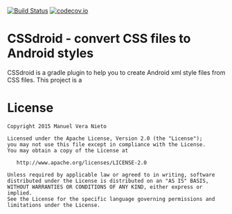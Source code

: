 [![Build Status](https://travis-ci.org/manolovn/cssdroid.svg?branch=master)](https://travis-ci.org/manolovn/cssdroid)
[![codecov.io](https://codecov.io/github/manolovn/cssdroid/coverage.svg?branch=master)](https://codecov.io/github/manolovn/cssdroid?branch=master)

# CSSdroid - convert CSS files to Android styles

CSSdroid is a gradle plugin to help you to create Android xml style files from CSS files. This
project is a

# License

    Copyright 2015 Manuel Vera Nieto

    Licensed under the Apache License, Version 2.0 (the "License");
    you may not use this file except in compliance with the License.
    You may obtain a copy of the License at

       http://www.apache.org/licenses/LICENSE-2.0

    Unless required by applicable law or agreed to in writing, software
    distributed under the License is distributed on an "AS IS" BASIS,
    WITHOUT WARRANTIES OR CONDITIONS OF ANY KIND, either express or implied.
    See the License for the specific language governing permissions and
    limitations under the License.
